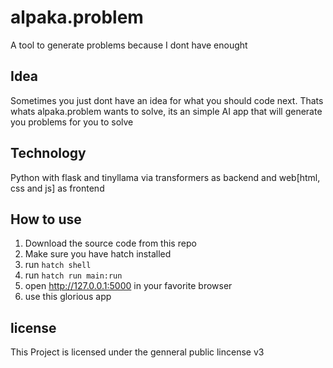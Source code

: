 # alpaka.problem
A tool to generate problems because I dont have enought
## Idea
Sometimes you just dont have an idea for what you should code next. Thats whats alpaka.problem wants to solve, its an simple AI app that will generate you problems for you to solve
## Technology
Python with flask and tinyllama via transformers as backend and web[html, css and js] as frontend
## How to use
1. Download the source code from this repo
2. Make sure you have hatch installed
3. run `hatch shell`
4. run `hatch run main:run`
5. open http://127.0.0.1:5000 in your favorite browser
6. use this glorious app
## license
This Project is licensed under the genneral public lincense v3